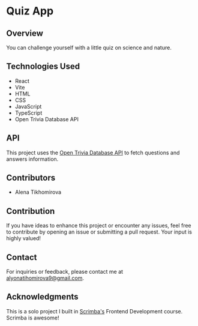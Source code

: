 # Quiz App

## Overview

You can challenge yourself with a little quiz on science and nature.

<!-- ## Features

- **Feature:** description.

## Usage

1. Usage. -->

## Technologies Used

- React
- Vite
- HTML
- CSS
- JavaScript
- TypeScript
- Open Trivia Database API

## API

This project uses the [Open Trivia Database API](https://opentdb.com/) to fetch questions and answers information.

## Contributors

- Alena Tikhomirova

## Contribution

If you have ideas to enhance this project or encounter any issues, feel free to contribute by opening an issue or submitting a pull request. Your input is highly valued!

## Contact

For inquiries or feedback, please contact me at alyonatihomirova9@gmail.com.

## Acknowledgments

This is a solo project I built in [Scrimba's](https://scrimba.com/) Frontend Development course. Scrimba is awesome!
